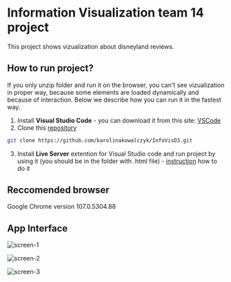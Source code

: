 # Information Visualization team 14 project

This project shows vizualization about disneyland reviews.

## How to run project?
If you only unzip folder and run it on the browser, you can't see vizualization in proper way, because some elements are loaded dynamically and because of interaction.
Below we describe how you can run it in the fastest way.

1) Install **Visual Studio Code** - you can download it from this site: [VSCode](https://code.visualstudio.com/download)
2) Clone this [repository](https://github.com/karolinakowalczyk/InfoVisD3)
```bash
git clone https://github.com/karolinakowalczyk/InfoVisD3.git
```
3) Install **Live Server** extention for Visual Studio code and run project by using it (you should be in the folder with .html file) - [instruction](https://www.youtube.com/watch?v=_wue59ldqMg&ab_channel=TechStacker) how to do it

## Reccomended browser
Google Chrome version 107.0.5304.88

## App Interface
![screen-1](https://github.com/karolinakowalczyk/InfoVisD3/assets/47788618/485e70c7-fd70-4d6f-b80f-db3331cc8ba9)

![screen-2](https://github.com/karolinakowalczyk/InfoVisD3/assets/47788618/1375ecea-1875-4343-a9a6-89db97984f4d)

![screen-3](https://github.com/karolinakowalczyk/InfoVisD3/assets/47788618/0f1a4382-f1c0-4f60-bab0-d0077ff51a11)
